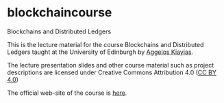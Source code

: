 # blockchaincourse
Blockchains and Distributed Ledgers

This is the lecture material for the course Blockchains and
Distributed Ledgers taught at the University of Edinburgh by <a href="http://www.kiayias.com">Aggelos Kiayias</a>. 

The lecture presentation slides  and other course material such as 
project descriptions are licensed under Creative Commons Attribution 4.0
(<a href="https://creativecommons.org/licenses/by/4.0/">CC BY 4.0</a>)

The official web-site of the course is <a href="http://www.inf.ed.ac.uk/teaching/courses/bdl/">
here</a>.
